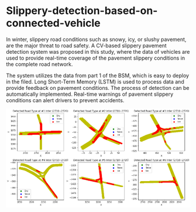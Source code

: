 # Slippery-detection-based-on-connected-vehicle

In winter, slippery road conditions such as snowy, icy, or slushy pavement, are the major threat to road safety. A CV-based slippery pavement detection system was proposed in this study, where the data of vehicles are used to provide real-time coverage of the pavement slippery conditions in the complete road network. 

The system utilizes the data from part 1 of the BSM, which is easy to deploy in the filed. Long Short-Term Memory (LSTM) is used to process data and provide feedback on pavement conditions. The process of detection can be automatically implemented. Real-time warnings of pavement slippery conditions can alert drivers to prevent accidents. 

![Detected Slippery Road](Demo.png)
